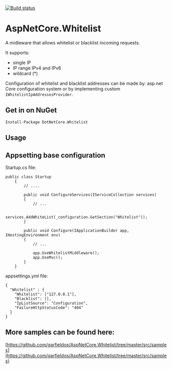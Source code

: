 [![Build status](https://ci.appveyor.com/api/projects/status/0i1q8dxpl876jfkj?svg=true)](https://ci.appveyor.com/project/garfieldos/aspnetcore-whitelist)

# AspNetCore.Whitelist

A midleware that allows whitelist or blacklist incoming requests. 

It supports: 
* single IP
* IP range IPv4 and IPv6
* wildcard (*)

Configuration of whitelist and blacklist addresses can be made by: asp.net Core configuration system or by implementing custom `IWhitelistIpAddressesProvider`.

## Get in on NuGet
```
Install-Package DotNetCore.Whitelist
```

## Usage

## Appsetting base configuration

Startup.cs file:
```
public class Startup
    {
        // ....

        public void ConfigureServices(IServiceCollection services)
        {
            // ...

            services.AddWhiteList(_configuration.GetSection("Whitelist"));
        }

        public void Configure(IApplicationBuilder app, IHostingEnvironment env)
        {
            // ...

            app.UseWhitelistMiddleware();
            app.UseMvc();
        }
    }
```

appsettings.yml file:
```
{
  "Whitelist" : {
    "Whitelist": ["127.0.0.1"],
    "Blacklist": [],
    "IpListSource": "Configuration",
    "FailureHttpStatusCode": "404"
  }
}
```

## More samples can be found here: 
[https://github.com/garfieldos/AspNetCore.Whitelist/tree/master/src/samples](https://github.com/garfieldos/AspNetCore.Whitelist/tree/master/src/samples)
